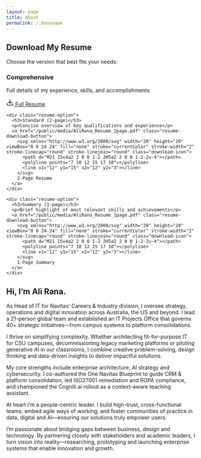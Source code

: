 ```yaml
---
layout: page
title: About
permalink: /:basename
---
```


<div class="resume-download-section">
  <h2>Download My Resume</h2>
  <p>Choose the version that best fits your needs:</p>
  
  <div class="resume-options">
    <div class="resume-option">
      <h3>Comprehensive</h3>
      <p>Full details of my experience, skills, and accomplishments</p>
      <a href="/public/media/AliRana_Resume_Full.pdf" class="resume-download-button">
        <svg xmlns="http://www.w3.org/2000/svg" width="20" height="20" viewBox="0 0 24 24" fill="none" stroke="currentColor" stroke-width="2" stroke-linecap="round" stroke-linejoin="round" class="download-icon">
          <path d="M21 15v4a2 2 0 0 1-2 2H5a2 2 0 0 1-2-2v-4"></path>
          <polyline points="7 10 12 15 17 10"></polyline>
          <line x1="12" y1="15" x2="12" y2="3"></line>
        </svg>
        Full Resume
      </a>
    </div>
    
    <div class="resume-option">
      <h3>Standard (2-page)</h3>
      <p>Concise overview of key qualifications and experience</p>
      <a href="/public/media/AliRana_Resume_2page.pdf" class="resume-download-button">
        <svg xmlns="http://www.w3.org/2000/svg" width="20" height="20" viewBox="0 0 24 24" fill="none" stroke="currentColor" stroke-width="2" stroke-linecap="round" stroke-linejoin="round" class="download-icon">
          <path d="M21 15v4a2 2 0 0 1-2 2H5a2 2 0 0 1-2-2v-4"></path>
          <polyline points="7 10 12 15 17 10"></polyline>
          <line x1="12" y1="15" x2="12" y2="3"></line>
        </svg>
        2-Page Resume
      </a>
    </div>
    
    <div class="resume-option">
      <h3>Summary (1-page)</h3>
      <p>Brief highlight of most relevant skills and achievements</p>
      <a href="/public/media/AliRana_Resume_1page.pdf" class="resume-download-button">
        <svg xmlns="http://www.w3.org/2000/svg" width="20" height="20" viewBox="0 0 24 24" fill="none" stroke="currentColor" stroke-width="2" stroke-linecap="round" stroke-linejoin="round" class="download-icon">
          <path d="M21 15v4a2 2 0 0 1-2 2H5a2 2 0 0 1-2-2v-4"></path>
          <polyline points="7 10 12 15 17 10"></polyline>
          <line x1="12" y1="15" x2="12" y2="3"></line>
        </svg>
        1-Page Summary
      </a>
    </div>
  </div>
</div>

<div class="about-content">
  <h2>Hi, I’m Ali Rana.</h2>

  <p>
    As Head of IT for Navitas’ Careers & Industry division, I oversee strategy, operations and digital innovation across Australia, the US and beyond. I lead a 21-person global team and established an IT Projects Office that governs 40+ strategic initiatives—from campus systems to platform consolidations.
  </p>

  <p class="message">
    I thrive on simplifying complexity. Whether architecting fit-for-purpose IT for CSU campuses, decommissioning legacy marketing platforms or piloting generative AI in our classrooms, I combine creative problem-solving, design thinking and data-driven insights to deliver impactful solutions.
  </p>

  <p>
    My core strengths include enterprise architecture, AI strategy and cybersecurity. I co-authored the One Navitas Blueprint to guide CRM & platform consolidation, led ISO27001 remediation and ROPA compliance, and championed the Cogniti.ai rollout as a context-aware teaching assistant.
  </p>

  <p>
    At heart I’m a people-centric leader. I build high-trust, cross-functional teams; embed agile ways of working; and foster communities of practice in data, digital and AI—ensuring our solutions truly empower users.
  </p>

  <p>
    I’m passionate about bridging gaps between business, design and technology. By partnering closely with stakeholders and academic leaders, I turn vision into reality—researching, prototyping and launching enterprise systems that enable innovation and growth.
  </p>
</div>
